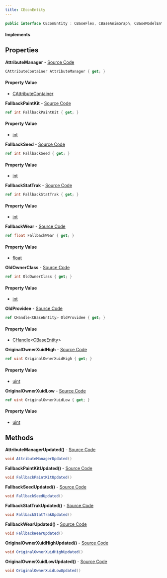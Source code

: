 ```yaml
---
title: CEconEntity
---
```


```csharp
public interface CEconEntity : CBaseFlex, CBaseAnimGraph, CBaseModelEntity, CBaseEntity, CEntityInstance, ISchemaClass<CEntityInstance>, ISchemaClass<CBaseEntity>, ISchemaClass<CBaseModelEntity>, ISchemaClass<CBaseAnimGraph>, ISchemaClass<CBaseFlex>, ISchemaClass<CEconEntity>, ISchemaField, ISchemaClass, INativeHandle
```

#### Implements

## Properties

**AttributeManager** - [Source Code](https://github.com/swiftly-solution/swiftlys2/blob/main/managed/src/SwiftlyS2.Generated/Schemas/Interfaces/CEconEntity.cs#L16)

```csharp
CAttributeContainer AttributeManager { get; }
```

#### Property Value

- [CAttributeContainer](/docs/api/shared/schemadefinitions/cattributecontainer)

**FallbackPaintKit** - [Source Code](https://github.com/swiftly-solution/swiftlys2/blob/main/managed/src/SwiftlyS2.Generated/Schemas/Interfaces/CEconEntity.cs#L22)

```csharp
ref int FallbackPaintKit { get; }
```

#### Property Value

- [int](https://learn.microsoft.com/dotnet/api/system.int32)

**FallbackSeed** - [Source Code](https://github.com/swiftly-solution/swiftlys2/blob/main/managed/src/SwiftlyS2.Generated/Schemas/Interfaces/CEconEntity.cs#L24)

```csharp
ref int FallbackSeed { get; }
```

#### Property Value

- [int](https://learn.microsoft.com/dotnet/api/system.int32)

**FallbackStatTrak** - [Source Code](https://github.com/swiftly-solution/swiftlys2/blob/main/managed/src/SwiftlyS2.Generated/Schemas/Interfaces/CEconEntity.cs#L28)

```csharp
ref int FallbackStatTrak { get; }
```

#### Property Value

- [int](https://learn.microsoft.com/dotnet/api/system.int32)

**FallbackWear** - [Source Code](https://github.com/swiftly-solution/swiftlys2/blob/main/managed/src/SwiftlyS2.Generated/Schemas/Interfaces/CEconEntity.cs#L26)

```csharp
ref float FallbackWear { get; }
```

#### Property Value

- [float](https://learn.microsoft.com/dotnet/api/system.single)

**OldOwnerClass** - [Source Code](https://github.com/swiftly-solution/swiftlys2/blob/main/managed/src/SwiftlyS2.Generated/Schemas/Interfaces/CEconEntity.cs#L32)

```csharp
ref int OldOwnerClass { get; }
```

#### Property Value

- [int](https://learn.microsoft.com/dotnet/api/system.int32)

**OldProvidee** - [Source Code](https://github.com/swiftly-solution/swiftlys2/blob/main/managed/src/SwiftlyS2.Generated/Schemas/Interfaces/CEconEntity.cs#L30)

```csharp
ref CHandle<CBaseEntity> OldProvidee { get; }
```

#### Property Value

- [CHandle](/docs/api/shared/natives/chandle-1)<[CBaseEntity](/docs/api/shared/schemadefinitions/cbaseentity)>

**OriginalOwnerXuidHigh** - [Source Code](https://github.com/swiftly-solution/swiftlys2/blob/main/managed/src/SwiftlyS2.Generated/Schemas/Interfaces/CEconEntity.cs#L20)

```csharp
ref uint OriginalOwnerXuidHigh { get; }
```

#### Property Value

- [uint](https://learn.microsoft.com/dotnet/api/system.uint32)

**OriginalOwnerXuidLow** - [Source Code](https://github.com/swiftly-solution/swiftlys2/blob/main/managed/src/SwiftlyS2.Generated/Schemas/Interfaces/CEconEntity.cs#L18)

```csharp
ref uint OriginalOwnerXuidLow { get; }
```

#### Property Value

- [uint](https://learn.microsoft.com/dotnet/api/system.uint32)

## Methods

**AttributeManagerUpdated()** - [Source Code](https://github.com/swiftly-solution/swiftlys2/blob/main/managed/src/SwiftlyS2.Generated/Schemas/Interfaces/CEconEntity.cs#L34)

```csharp
void AttributeManagerUpdated()
```

**FallbackPaintKitUpdated()** - [Source Code](https://github.com/swiftly-solution/swiftlys2/blob/main/managed/src/SwiftlyS2.Generated/Schemas/Interfaces/CEconEntity.cs#L37)

```csharp
void FallbackPaintKitUpdated()
```

**FallbackSeedUpdated()** - [Source Code](https://github.com/swiftly-solution/swiftlys2/blob/main/managed/src/SwiftlyS2.Generated/Schemas/Interfaces/CEconEntity.cs#L38)

```csharp
void FallbackSeedUpdated()
```

**FallbackStatTrakUpdated()** - [Source Code](https://github.com/swiftly-solution/swiftlys2/blob/main/managed/src/SwiftlyS2.Generated/Schemas/Interfaces/CEconEntity.cs#L40)

```csharp
void FallbackStatTrakUpdated()
```

**FallbackWearUpdated()** - [Source Code](https://github.com/swiftly-solution/swiftlys2/blob/main/managed/src/SwiftlyS2.Generated/Schemas/Interfaces/CEconEntity.cs#L39)

```csharp
void FallbackWearUpdated()
```

**OriginalOwnerXuidHighUpdated()** - [Source Code](https://github.com/swiftly-solution/swiftlys2/blob/main/managed/src/SwiftlyS2.Generated/Schemas/Interfaces/CEconEntity.cs#L36)

```csharp
void OriginalOwnerXuidHighUpdated()
```

**OriginalOwnerXuidLowUpdated()** - [Source Code](https://github.com/swiftly-solution/swiftlys2/blob/main/managed/src/SwiftlyS2.Generated/Schemas/Interfaces/CEconEntity.cs#L35)

```csharp
void OriginalOwnerXuidLowUpdated()
```

